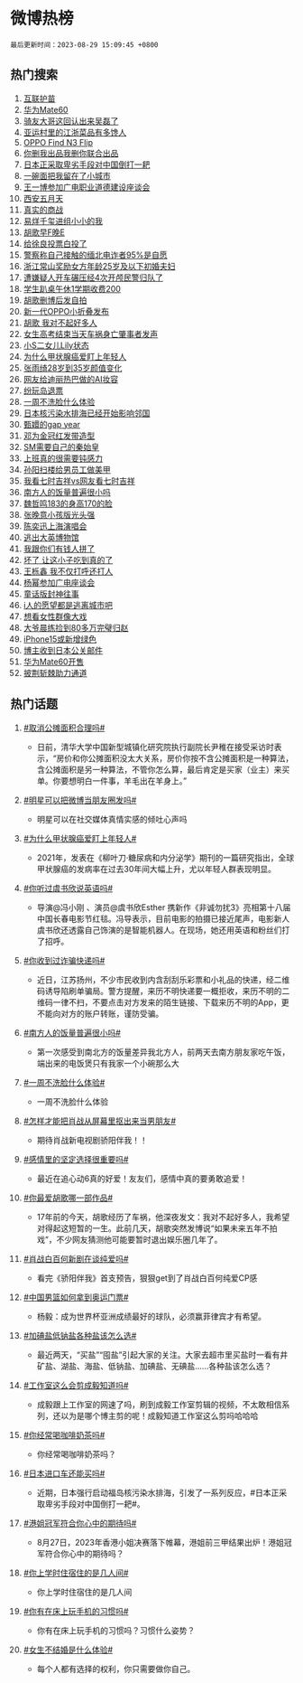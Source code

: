 # 微博热榜

`最后更新时间：2023-08-29 15:09:45 +0800`

## 热门搜索

1. [互联护苗](https://m.weibo.cn/search?containerid=100103type%3D1%26t%3D10%26q%3D%23%E4%BA%92%E8%81%94%E6%8A%A4%E8%8B%97%23&stream_entry_id=51&isnewpage=1&extparam=seat%3D1%26pos%3D0%26stream_entry_id%3D51%26filter_type%3Drealtimehot%26cate%3D10103%26dgr%3D0%26c_type%3D51%26display_time%3D1693292983%26pre_seqid%3D16932929838290640493&luicode=10000011&lfid=106003type%253D25%2526t%253D3%2526disable_hot%253D1%2526filter_type%253Drealtimehot)
1. [华为Mate60](https://m.weibo.cn/search?containerid=100103type%3D1%26t%3D10%26q%3D%E5%8D%8E%E4%B8%BAMate60&stream_entry_id=31&isnewpage=1&extparam=seat%3D1%26realpos%3D1%26cate%3D5001%26dgr%3D0%26filter_type%3Drealtimehot%26stream_entry_id%3D31%26pos%3D0%26lcate%3D5001%26band_rank%3D1%26flag%3D16%26q%3D%25E5%258D%258E%25E4%25B8%25BAMate60%26c_type%3D31%26display_time%3D1693292983%26pre_seqid%3D16932929838290640493&luicode=10000011&lfid=106003type%253D25%2526t%253D3%2526disable_hot%253D1%2526filter_type%253Drealtimehot)
1. [骑友大哥这回认出来吴磊了](https://m.weibo.cn/search?containerid=100103type%3D1%26t%3D10%26q%3D%23%E9%AA%91%E5%8F%8B%E5%A4%A7%E5%93%A5%E8%BF%99%E5%9B%9E%E8%AE%A4%E5%87%BA%E6%9D%A5%E5%90%B4%E7%A3%8A%E4%BA%86%23&stream_entry_id=31&isnewpage=1&extparam=seat%3D1%26realpos%3D2%26cate%3D5001%26dgr%3D0%26filter_type%3Drealtimehot%26stream_entry_id%3D31%26pos%3D1%26lcate%3D5001%26band_rank%3D2%26flag%3D1%26q%3D%2523%25E9%25AA%2591%25E5%258F%258B%25E5%25A4%25A7%25E5%2593%25A5%25E8%25BF%2599%25E5%259B%259E%25E8%25AE%25A4%25E5%2587%25BA%25E6%259D%25A5%25E5%2590%25B4%25E7%25A3%258A%25E4%25BA%2586%2523%26c_type%3D31%26display_time%3D1693292983%26pre_seqid%3D16932929838290640493&luicode=10000011&lfid=106003type%253D25%2526t%253D3%2526disable_hot%253D1%2526filter_type%253Drealtimehot)
1. [亚运村里的江浙菜品有多馋人](https://m.weibo.cn/search?containerid=100103type%3D1%26t%3D10%26q%3D%23%E4%BA%9A%E8%BF%90%E6%9D%91%E9%87%8C%E7%9A%84%E6%B1%9F%E6%B5%99%E8%8F%9C%E5%93%81%E6%9C%89%E5%A4%9A%E9%A6%8B%E4%BA%BA%23&stream_entry_id=31&isnewpage=1&extparam=seat%3D1%26realpos%3D3%26cate%3D5001%26dgr%3D0%26filter_type%3Drealtimehot%26stream_entry_id%3D31%26pos%3D2%26lcate%3D5001%26band_rank%3D3%26flag%3D0%26q%3D%2523%25E4%25BA%259A%25E8%25BF%2590%25E6%259D%2591%25E9%2587%258C%25E7%259A%2584%25E6%25B1%259F%25E6%25B5%2599%25E8%258F%259C%25E5%2593%2581%25E6%259C%2589%25E5%25A4%259A%25E9%25A6%258B%25E4%25BA%25BA%2523%26c_type%3D31%26display_time%3D1693292983%26pre_seqid%3D16932929838290640493&luicode=10000011&lfid=106003type%253D25%2526t%253D3%2526disable_hot%253D1%2526filter_type%253Drealtimehot)
1. [OPPO Find N3 Flip](https://m.weibo.cn/search?containerid=100103type%3D1%26t%3D10%26q%3D%23OPPO+Find+N3+Flip%23&stream_entry_id=31&isnewpage=1&extparam=seat%3D1%26filter_type%3Drealtimehot%26adid%3D200608%26cate%3D5001%26dgr%3D0%26is_ad_pos%3D1%26stream_entry_id%3D31%26pos%3D3%26topic_ad%3D1%26lcate%3D5001%26band_rank%3D4%26q%3D%2523OPPO%2520Find%2520N3%2520Flip%2523%26c_type%3D31%26display_time%3D1693292983%26pre_seqid%3D16932929838290640493&luicode=10000011&lfid=106003type%253D25%2526t%253D3%2526disable_hot%253D1%2526filter_type%253Drealtimehot)
1. [你删我出品我删你联合出品](https://m.weibo.cn/search?containerid=100103type%3D1%26t%3D10%26q%3D%23%E4%BD%A0%E5%88%A0%E6%88%91%E5%87%BA%E5%93%81%E6%88%91%E5%88%A0%E4%BD%A0%E8%81%94%E5%90%88%E5%87%BA%E5%93%81%23&stream_entry_id=31&isnewpage=1&extparam=seat%3D1%26realpos%3D4%26cate%3D5001%26dgr%3D0%26filter_type%3Drealtimehot%26stream_entry_id%3D31%26pos%3D4%26lcate%3D5001%26band_rank%3D4%26flag%3D1%26q%3D%2523%25E4%25BD%25A0%25E5%2588%25A0%25E6%2588%2591%25E5%2587%25BA%25E5%2593%2581%25E6%2588%2591%25E5%2588%25A0%25E4%25BD%25A0%25E8%2581%2594%25E5%2590%2588%25E5%2587%25BA%25E5%2593%2581%2523%26c_type%3D31%26display_time%3D1693292983%26pre_seqid%3D16932929838290640493&luicode=10000011&lfid=106003type%253D25%2526t%253D3%2526disable_hot%253D1%2526filter_type%253Drealtimehot)
1. [日本正采取卑劣手段对中国倒打一耙](https://m.weibo.cn/search?containerid=100103type%3D1%26t%3D10%26q%3D%23%E6%97%A5%E6%9C%AC%E6%AD%A3%E9%87%87%E5%8F%96%E5%8D%91%E5%8A%A3%E6%89%8B%E6%AE%B5%E5%AF%B9%E4%B8%AD%E5%9B%BD%E5%80%92%E6%89%93%E4%B8%80%E8%80%99%23&stream_entry_id=31&isnewpage=1&extparam=seat%3D1%26realpos%3D5%26cate%3D5001%26dgr%3D0%26filter_type%3Drealtimehot%26stream_entry_id%3D31%26pos%3D5%26lcate%3D5001%26band_rank%3D5%26flag%3D16%26q%3D%2523%25E6%2597%25A5%25E6%259C%25AC%25E6%25AD%25A3%25E9%2587%2587%25E5%258F%2596%25E5%258D%2591%25E5%258A%25A3%25E6%2589%258B%25E6%25AE%25B5%25E5%25AF%25B9%25E4%25B8%25AD%25E5%259B%25BD%25E5%2580%2592%25E6%2589%2593%25E4%25B8%2580%25E8%2580%2599%2523%26c_type%3D31%26display_time%3D1693292983%26pre_seqid%3D16932929838290640493&luicode=10000011&lfid=106003type%253D25%2526t%253D3%2526disable_hot%253D1%2526filter_type%253Drealtimehot)
1. [一碗面把我留在了小城市](https://m.weibo.cn/search?containerid=100103type%3D1%26t%3D10%26q%3D%E4%B8%80%E7%A2%97%E9%9D%A2%E6%8A%8A%E6%88%91%E7%95%99%E5%9C%A8%E4%BA%86%E5%B0%8F%E5%9F%8E%E5%B8%82&stream_entry_id=31&isnewpage=1&extparam=seat%3D1%26realpos%3D6%26cate%3D5001%26dgr%3D0%26filter_type%3Drealtimehot%26stream_entry_id%3D31%26pos%3D6%26lcate%3D5001%26band_rank%3D6%26flag%3D0%26q%3D%25E4%25B8%2580%25E7%25A2%2597%25E9%259D%25A2%25E6%258A%258A%25E6%2588%2591%25E7%2595%2599%25E5%259C%25A8%25E4%25BA%2586%25E5%25B0%258F%25E5%259F%258E%25E5%25B8%2582%26c_type%3D31%26display_time%3D1693292983%26pre_seqid%3D16932929838290640493&luicode=10000011&lfid=106003type%253D25%2526t%253D3%2526disable_hot%253D1%2526filter_type%253Drealtimehot)
1. [王一博参加广电职业道德建设座谈会](https://m.weibo.cn/search?containerid=100103type%3D1%26t%3D10%26q%3D%23%E7%8E%8B%E4%B8%80%E5%8D%9A%E5%8F%82%E5%8A%A0%E5%B9%BF%E7%94%B5%E8%81%8C%E4%B8%9A%E9%81%93%E5%BE%B7%E5%BB%BA%E8%AE%BE%E5%BA%A7%E8%B0%88%E4%BC%9A%23&stream_entry_id=31&isnewpage=1&extparam=seat%3D1%26realpos%3D7%26cate%3D5001%26dgr%3D0%26filter_type%3Drealtimehot%26stream_entry_id%3D31%26pos%3D7%26lcate%3D5001%26band_rank%3D7%26flag%3D1%26q%3D%2523%25E7%258E%258B%25E4%25B8%2580%25E5%258D%259A%25E5%258F%2582%25E5%258A%25A0%25E5%25B9%25BF%25E7%2594%25B5%25E8%2581%258C%25E4%25B8%259A%25E9%2581%2593%25E5%25BE%25B7%25E5%25BB%25BA%25E8%25AE%25BE%25E5%25BA%25A7%25E8%25B0%2588%25E4%25BC%259A%2523%26c_type%3D31%26display_time%3D1693292983%26pre_seqid%3D16932929838290640493&luicode=10000011&lfid=106003type%253D25%2526t%253D3%2526disable_hot%253D1%2526filter_type%253Drealtimehot)
1. [西安五月天](https://m.weibo.cn/search?containerid=100103type%3D1%26t%3D10%26q%3D%E8%A5%BF%E5%AE%89%E4%BA%94%E6%9C%88%E5%A4%A9&stream_entry_id=31&isnewpage=1&extparam=seat%3D1%26realpos%3D8%26cate%3D5001%26dgr%3D0%26filter_type%3Drealtimehot%26stream_entry_id%3D31%26pos%3D8%26lcate%3D5001%26band_rank%3D8%26flag%3D1%26q%3D%25E8%25A5%25BF%25E5%25AE%2589%25E4%25BA%2594%25E6%259C%2588%25E5%25A4%25A9%26c_type%3D31%26display_time%3D1693292983%26pre_seqid%3D16932929838290640493&luicode=10000011&lfid=106003type%253D25%2526t%253D3%2526disable_hot%253D1%2526filter_type%253Drealtimehot)
1. [真实的商战](https://m.weibo.cn/search?containerid=100103type%3D1%26t%3D10%26q%3D%E7%9C%9F%E5%AE%9E%E7%9A%84%E5%95%86%E6%88%98&stream_entry_id=31&isnewpage=1&extparam=seat%3D1%26realpos%3D9%26cate%3D5001%26dgr%3D0%26filter_type%3Drealtimehot%26stream_entry_id%3D31%26pos%3D9%26lcate%3D5001%26band_rank%3D9%26flag%3D1%26q%3D%25E7%259C%259F%25E5%25AE%259E%25E7%259A%2584%25E5%2595%2586%25E6%2588%2598%26c_type%3D31%26display_time%3D1693292983%26pre_seqid%3D16932929838290640493&luicode=10000011&lfid=106003type%253D25%2526t%253D3%2526disable_hot%253D1%2526filter_type%253Drealtimehot)
1. [易烊千玺进组小小的我](https://m.weibo.cn/search?containerid=100103type%3D1%26t%3D10%26q%3D%E6%98%93%E7%83%8A%E5%8D%83%E7%8E%BA%E8%BF%9B%E7%BB%84%E5%B0%8F%E5%B0%8F%E7%9A%84%E6%88%91&stream_entry_id=31&isnewpage=1&extparam=seat%3D1%26realpos%3D10%26cate%3D5001%26dgr%3D0%26filter_type%3Drealtimehot%26stream_entry_id%3D31%26pos%3D10%26lcate%3D5001%26band_rank%3D10%26flag%3D0%26q%3D%25E6%2598%2593%25E7%2583%258A%25E5%258D%2583%25E7%258E%25BA%25E8%25BF%259B%25E7%25BB%2584%25E5%25B0%258F%25E5%25B0%258F%25E7%259A%2584%25E6%2588%2591%26c_type%3D31%26display_time%3D1693292983%26pre_seqid%3D16932929838290640493&luicode=10000011&lfid=106003type%253D25%2526t%253D3%2526disable_hot%253D1%2526filter_type%253Drealtimehot)
1. [胡歌早F晚E](https://m.weibo.cn/search?containerid=100103type%3D1%26t%3D10%26q%3D%23%E8%83%A1%E6%AD%8C%E6%97%A9F%E6%99%9AE%23&stream_entry_id=31&isnewpage=1&extparam=seat%3D1%26realpos%3D11%26cate%3D5001%26dgr%3D0%26filter_type%3Drealtimehot%26stream_entry_id%3D31%26pos%3D11%26lcate%3D5001%26band_rank%3D11%26flag%3D2%26q%3D%2523%25E8%2583%25A1%25E6%25AD%258C%25E6%2597%25A9F%25E6%2599%259AE%2523%26c_type%3D31%26display_time%3D1693292983%26pre_seqid%3D16932929838290640493&luicode=10000011&lfid=106003type%253D25%2526t%253D3%2526disable_hot%253D1%2526filter_type%253Drealtimehot)
1. [给徐良投票白投了](https://m.weibo.cn/search?containerid=100103type%3D1%26t%3D10%26q%3D%23%E7%BB%99%E5%BE%90%E8%89%AF%E6%8A%95%E7%A5%A8%E7%99%BD%E6%8A%95%E4%BA%86%23&stream_entry_id=31&isnewpage=1&extparam=seat%3D1%26realpos%3D12%26cate%3D5001%26dgr%3D0%26filter_type%3Drealtimehot%26stream_entry_id%3D31%26pos%3D12%26lcate%3D5001%26band_rank%3D12%26flag%3D1%26q%3D%2523%25E7%25BB%2599%25E5%25BE%2590%25E8%2589%25AF%25E6%258A%2595%25E7%25A5%25A8%25E7%2599%25BD%25E6%258A%2595%25E4%25BA%2586%2523%26c_type%3D31%26display_time%3D1693292983%26pre_seqid%3D16932929838290640493&luicode=10000011&lfid=106003type%253D25%2526t%253D3%2526disable_hot%253D1%2526filter_type%253Drealtimehot)
1. [警察称自己接触的缅北电诈者95%是自愿](https://m.weibo.cn/search?containerid=100103type%3D1%26t%3D10%26q%3D%23%E8%AD%A6%E5%AF%9F%E7%A7%B0%E8%87%AA%E5%B7%B1%E6%8E%A5%E8%A7%A6%E7%9A%84%E7%BC%85%E5%8C%97%E7%94%B5%E8%AF%88%E8%80%8595%25%E6%98%AF%E8%87%AA%E6%84%BF%23&stream_entry_id=31&isnewpage=1&extparam=seat%3D1%26realpos%3D13%26cate%3D5001%26dgr%3D0%26filter_type%3Drealtimehot%26stream_entry_id%3D31%26pos%3D13%26lcate%3D5001%26band_rank%3D13%26flag%3D2%26q%3D%2523%25E8%25AD%25A6%25E5%25AF%259F%25E7%25A7%25B0%25E8%2587%25AA%25E5%25B7%25B1%25E6%258E%25A5%25E8%25A7%25A6%25E7%259A%2584%25E7%25BC%2585%25E5%258C%2597%25E7%2594%25B5%25E8%25AF%2588%25E8%2580%258595%2525%25E6%2598%25AF%25E8%2587%25AA%25E6%2584%25BF%2523%26c_type%3D31%26display_time%3D1693292983%26pre_seqid%3D16932929838290640493&luicode=10000011&lfid=106003type%253D25%2526t%253D3%2526disable_hot%253D1%2526filter_type%253Drealtimehot)
1. [浙江常山奖励女方年龄25岁及以下初婚夫妇](https://m.weibo.cn/search?containerid=100103type%3D1%26t%3D10%26q%3D%23%E6%B5%99%E6%B1%9F%E5%B8%B8%E5%B1%B1%E5%A5%96%E5%8A%B1%E5%A5%B3%E6%96%B9%E5%B9%B4%E9%BE%8425%E5%B2%81%E5%8F%8A%E4%BB%A5%E4%B8%8B%E5%88%9D%E5%A9%9A%E5%A4%AB%E5%A6%87%23&stream_entry_id=31&isnewpage=1&extparam=seat%3D1%26realpos%3D14%26cate%3D5001%26dgr%3D0%26filter_type%3Drealtimehot%26stream_entry_id%3D31%26pos%3D14%26lcate%3D5001%26band_rank%3D14%26flag%3D1%26q%3D%2523%25E6%25B5%2599%25E6%25B1%259F%25E5%25B8%25B8%25E5%25B1%25B1%25E5%25A5%2596%25E5%258A%25B1%25E5%25A5%25B3%25E6%2596%25B9%25E5%25B9%25B4%25E9%25BE%258425%25E5%25B2%2581%25E5%258F%258A%25E4%25BB%25A5%25E4%25B8%258B%25E5%2588%259D%25E5%25A9%259A%25E5%25A4%25AB%25E5%25A6%2587%2523%26c_type%3D31%26display_time%3D1693292983%26pre_seqid%3D16932929838290640493&luicode=10000011&lfid=106003type%253D25%2526t%253D3%2526disable_hot%253D1%2526filter_type%253Drealtimehot)
1. [遭嫌疑人开车碾压经4次开颅民警归队了](https://m.weibo.cn/search?containerid=100103type%3D1%26t%3D10%26q%3D%23%E9%81%AD%E5%AB%8C%E7%96%91%E4%BA%BA%E5%BC%80%E8%BD%A6%E7%A2%BE%E5%8E%8B%E7%BB%8F4%E6%AC%A1%E5%BC%80%E9%A2%85%E6%B0%91%E8%AD%A6%E5%BD%92%E9%98%9F%E4%BA%86%23&stream_entry_id=31&isnewpage=1&extparam=seat%3D1%26realpos%3D15%26cate%3D5001%26dgr%3D0%26filter_type%3Drealtimehot%26stream_entry_id%3D31%26pos%3D15%26lcate%3D5001%26band_rank%3D15%26flag%3D32768%26q%3D%2523%25E9%2581%25AD%25E5%25AB%258C%25E7%2596%2591%25E4%25BA%25BA%25E5%25BC%2580%25E8%25BD%25A6%25E7%25A2%25BE%25E5%258E%258B%25E7%25BB%258F4%25E6%25AC%25A1%25E5%25BC%2580%25E9%25A2%2585%25E6%25B0%2591%25E8%25AD%25A6%25E5%25BD%2592%25E9%2598%259F%25E4%25BA%2586%2523%26c_type%3D31%26display_time%3D1693292983%26pre_seqid%3D16932929838290640493&luicode=10000011&lfid=106003type%253D25%2526t%253D3%2526disable_hot%253D1%2526filter_type%253Drealtimehot)
1. [学生趴桌午休1学期收费200](https://m.weibo.cn/search?containerid=100103type%3D1%26t%3D10%26q%3D%23%E5%AD%A6%E7%94%9F%E8%B6%B4%E6%A1%8C%E5%8D%88%E4%BC%911%E5%AD%A6%E6%9C%9F%E6%94%B6%E8%B4%B9200%23&stream_entry_id=31&isnewpage=1&extparam=seat%3D1%26realpos%3D16%26cate%3D5001%26dgr%3D0%26filter_type%3Drealtimehot%26stream_entry_id%3D31%26pos%3D16%26lcate%3D5001%26band_rank%3D16%26flag%3D0%26q%3D%2523%25E5%25AD%25A6%25E7%2594%259F%25E8%25B6%25B4%25E6%25A1%258C%25E5%258D%2588%25E4%25BC%25911%25E5%25AD%25A6%25E6%259C%259F%25E6%2594%25B6%25E8%25B4%25B9200%2523%26c_type%3D31%26display_time%3D1693292983%26pre_seqid%3D16932929838290640493&luicode=10000011&lfid=106003type%253D25%2526t%253D3%2526disable_hot%253D1%2526filter_type%253Drealtimehot)
1. [胡歌删博后发自拍](https://m.weibo.cn/search?containerid=100103type%3D1%26t%3D10%26q%3D%E8%83%A1%E6%AD%8C%E5%88%A0%E5%8D%9A%E5%90%8E%E5%8F%91%E8%87%AA%E6%8B%8D&stream_entry_id=31&isnewpage=1&extparam=seat%3D1%26realpos%3D17%26cate%3D5001%26dgr%3D0%26filter_type%3Drealtimehot%26stream_entry_id%3D31%26pos%3D17%26lcate%3D5001%26band_rank%3D17%26flag%3D0%26q%3D%25E8%2583%25A1%25E6%25AD%258C%25E5%2588%25A0%25E5%258D%259A%25E5%2590%258E%25E5%258F%2591%25E8%2587%25AA%25E6%258B%258D%26c_type%3D31%26display_time%3D1693292983%26pre_seqid%3D16932929838290640493&luicode=10000011&lfid=106003type%253D25%2526t%253D3%2526disable_hot%253D1%2526filter_type%253Drealtimehot)
1. [新一代OPPO小折叠发布](https://m.weibo.cn/search?containerid=100103type%3D1%26t%3D10%26q%3D%23%E6%96%B0%E4%B8%80%E4%BB%A3OPPO%E5%B0%8F%E6%8A%98%E5%8F%A0%E5%8F%91%E5%B8%83%23&stream_entry_id=31&isnewpage=1&extparam=seat%3D1%26realpos%3D18%26adid%3D200847%26cate%3D5001%26band_rank%3D18%26pos%3D18%26dgr%3D0%26filter_type%3Drealtimehot%26stream_entry_id%3D31%26lcate%3D5001%26flag%3D0%26q%3D%2523%25E6%2596%25B0%25E4%25B8%2580%25E4%25BB%25A3OPPO%25E5%25B0%258F%25E6%258A%2598%25E5%258F%25A0%25E5%258F%2591%25E5%25B8%2583%2523%26c_type%3D31%26display_time%3D1693292983%26pre_seqid%3D16932929838290640493&luicode=10000011&lfid=106003type%253D25%2526t%253D3%2526disable_hot%253D1%2526filter_type%253Drealtimehot)
1. [胡歌 我对不起好多人](https://m.weibo.cn/search?containerid=100103type%3D1%26t%3D10%26q%3D%E8%83%A1%E6%AD%8C+%E6%88%91%E5%AF%B9%E4%B8%8D%E8%B5%B7%E5%A5%BD%E5%A4%9A%E4%BA%BA&stream_entry_id=31&isnewpage=1&extparam=seat%3D1%26realpos%3D19%26cate%3D5001%26dgr%3D0%26filter_type%3Drealtimehot%26stream_entry_id%3D31%26pos%3D19%26lcate%3D5001%26band_rank%3D19%26flag%3D0%26q%3D%25E8%2583%25A1%25E6%25AD%258C%2520%25E6%2588%2591%25E5%25AF%25B9%25E4%25B8%258D%25E8%25B5%25B7%25E5%25A5%25BD%25E5%25A4%259A%25E4%25BA%25BA%26c_type%3D31%26display_time%3D1693292983%26pre_seqid%3D16932929838290640493&luicode=10000011&lfid=106003type%253D25%2526t%253D3%2526disable_hot%253D1%2526filter_type%253Drealtimehot)
1. [女生高考结束当天车祸身亡肇事者发声](https://m.weibo.cn/search?containerid=100103type%3D1%26t%3D10%26q%3D%23%E5%A5%B3%E7%94%9F%E9%AB%98%E8%80%83%E7%BB%93%E6%9D%9F%E5%BD%93%E5%A4%A9%E8%BD%A6%E7%A5%B8%E8%BA%AB%E4%BA%A1%E8%82%87%E4%BA%8B%E8%80%85%E5%8F%91%E5%A3%B0%23&stream_entry_id=31&isnewpage=1&extparam=seat%3D1%26realpos%3D20%26cate%3D5001%26dgr%3D0%26filter_type%3Drealtimehot%26stream_entry_id%3D31%26pos%3D20%26lcate%3D5001%26band_rank%3D20%26flag%3D0%26q%3D%2523%25E5%25A5%25B3%25E7%2594%259F%25E9%25AB%2598%25E8%2580%2583%25E7%25BB%2593%25E6%259D%259F%25E5%25BD%2593%25E5%25A4%25A9%25E8%25BD%25A6%25E7%25A5%25B8%25E8%25BA%25AB%25E4%25BA%25A1%25E8%2582%2587%25E4%25BA%258B%25E8%2580%2585%25E5%258F%2591%25E5%25A3%25B0%2523%26c_type%3D31%26display_time%3D1693292983%26pre_seqid%3D16932929838290640493&luicode=10000011&lfid=106003type%253D25%2526t%253D3%2526disable_hot%253D1%2526filter_type%253Drealtimehot)
1. [小S二女儿Lily状态](https://m.weibo.cn/search?containerid=100103type%3D1%26t%3D10%26q%3D%23%E5%B0%8FS%E4%BA%8C%E5%A5%B3%E5%84%BFLily%E7%8A%B6%E6%80%81%23&stream_entry_id=31&isnewpage=1&extparam=seat%3D1%26realpos%3D21%26cate%3D5001%26dgr%3D0%26filter_type%3Drealtimehot%26stream_entry_id%3D31%26pos%3D21%26lcate%3D5001%26band_rank%3D21%26flag%3D1%26q%3D%2523%25E5%25B0%258FS%25E4%25BA%258C%25E5%25A5%25B3%25E5%2584%25BFLily%25E7%258A%25B6%25E6%2580%2581%2523%26c_type%3D31%26display_time%3D1693292983%26pre_seqid%3D16932929838290640493&luicode=10000011&lfid=106003type%253D25%2526t%253D3%2526disable_hot%253D1%2526filter_type%253Drealtimehot)
1. [为什么甲状腺癌爱盯上年轻人](https://m.weibo.cn/search?containerid=100103type%3D1%26t%3D10%26q%3D%23%E4%B8%BA%E4%BB%80%E4%B9%88%E7%94%B2%E7%8A%B6%E8%85%BA%E7%99%8C%E7%88%B1%E7%9B%AF%E4%B8%8A%E5%B9%B4%E8%BD%BB%E4%BA%BA%23&stream_entry_id=31&isnewpage=1&extparam=seat%3D1%26realpos%3D22%26cate%3D5001%26dgr%3D0%26filter_type%3Drealtimehot%26stream_entry_id%3D31%26pos%3D22%26lcate%3D5001%26band_rank%3D22%26flag%3D0%26q%3D%2523%25E4%25B8%25BA%25E4%25BB%2580%25E4%25B9%2588%25E7%2594%25B2%25E7%258A%25B6%25E8%2585%25BA%25E7%2599%258C%25E7%2588%25B1%25E7%259B%25AF%25E4%25B8%258A%25E5%25B9%25B4%25E8%25BD%25BB%25E4%25BA%25BA%2523%26c_type%3D31%26display_time%3D1693292983%26pre_seqid%3D16932929838290640493&luicode=10000011&lfid=106003type%253D25%2526t%253D3%2526disable_hot%253D1%2526filter_type%253Drealtimehot)
1. [张雨绮28岁到35岁颜值变化](https://m.weibo.cn/search?containerid=100103type%3D1%26t%3D10%26q%3D%23%E5%BC%A0%E9%9B%A8%E7%BB%AE28%E5%B2%81%E5%88%B035%E5%B2%81%E9%A2%9C%E5%80%BC%E5%8F%98%E5%8C%96%23&stream_entry_id=31&isnewpage=1&extparam=seat%3D1%26realpos%3D23%26cate%3D5001%26dgr%3D0%26filter_type%3Drealtimehot%26stream_entry_id%3D31%26pos%3D23%26lcate%3D5001%26band_rank%3D23%26flag%3D1%26q%3D%2523%25E5%25BC%25A0%25E9%259B%25A8%25E7%25BB%25AE28%25E5%25B2%2581%25E5%2588%25B035%25E5%25B2%2581%25E9%25A2%259C%25E5%2580%25BC%25E5%258F%2598%25E5%258C%2596%2523%26c_type%3D31%26display_time%3D1693292983%26pre_seqid%3D16932929838290640493&luicode=10000011&lfid=106003type%253D25%2526t%253D3%2526disable_hot%253D1%2526filter_type%253Drealtimehot)
1. [网友给迪丽热巴做的AI妆容](https://m.weibo.cn/search?containerid=100103type%3D1%26t%3D10%26q%3D%23%E7%BD%91%E5%8F%8B%E7%BB%99%E8%BF%AA%E4%B8%BD%E7%83%AD%E5%B7%B4%E5%81%9A%E7%9A%84AI%E5%A6%86%E5%AE%B9%23&stream_entry_id=31&isnewpage=1&extparam=seat%3D1%26realpos%3D24%26cate%3D5001%26dgr%3D0%26filter_type%3Drealtimehot%26stream_entry_id%3D31%26pos%3D24%26lcate%3D5001%26band_rank%3D24%26flag%3D1%26q%3D%2523%25E7%25BD%2591%25E5%258F%258B%25E7%25BB%2599%25E8%25BF%25AA%25E4%25B8%25BD%25E7%2583%25AD%25E5%25B7%25B4%25E5%2581%259A%25E7%259A%2584AI%25E5%25A6%2586%25E5%25AE%25B9%2523%26c_type%3D31%26display_time%3D1693292983%26pre_seqid%3D16932929838290640493&luicode=10000011&lfid=106003type%253D25%2526t%253D3%2526disable_hot%253D1%2526filter_type%253Drealtimehot)
1. [纷玩岛退票](https://m.weibo.cn/search?containerid=100103type%3D1%26t%3D10%26q%3D%E7%BA%B7%E7%8E%A9%E5%B2%9B%E9%80%80%E7%A5%A8&stream_entry_id=31&isnewpage=1&extparam=seat%3D1%26realpos%3D25%26cate%3D5001%26dgr%3D0%26filter_type%3Drealtimehot%26stream_entry_id%3D31%26pos%3D25%26lcate%3D5001%26band_rank%3D25%26flag%3D1%26q%3D%25E7%25BA%25B7%25E7%258E%25A9%25E5%25B2%259B%25E9%2580%2580%25E7%25A5%25A8%26c_type%3D31%26display_time%3D1693292983%26pre_seqid%3D16932929838290640493&luicode=10000011&lfid=106003type%253D25%2526t%253D3%2526disable_hot%253D1%2526filter_type%253Drealtimehot)
1. [一周不洗脸什么体验](https://m.weibo.cn/search?containerid=100103type%3D1%26t%3D10%26q%3D%23%E4%B8%80%E5%91%A8%E4%B8%8D%E6%B4%97%E8%84%B8%E4%BB%80%E4%B9%88%E4%BD%93%E9%AA%8C%23&stream_entry_id=31&isnewpage=1&extparam=seat%3D1%26realpos%3D26%26cate%3D5001%26dgr%3D0%26filter_type%3Drealtimehot%26stream_entry_id%3D31%26pos%3D26%26lcate%3D5001%26band_rank%3D26%26flag%3D1%26q%3D%2523%25E4%25B8%2580%25E5%2591%25A8%25E4%25B8%258D%25E6%25B4%2597%25E8%2584%25B8%25E4%25BB%2580%25E4%25B9%2588%25E4%25BD%2593%25E9%25AA%258C%2523%26c_type%3D31%26display_time%3D1693292983%26pre_seqid%3D16932929838290640493&luicode=10000011&lfid=106003type%253D25%2526t%253D3%2526disable_hot%253D1%2526filter_type%253Drealtimehot)
1. [日本核污染水排海已经开始影响邻国](https://m.weibo.cn/search?containerid=100103type%3D1%26t%3D10%26q%3D%23%E6%97%A5%E6%9C%AC%E6%A0%B8%E6%B1%A1%E6%9F%93%E6%B0%B4%E6%8E%92%E6%B5%B7%E5%B7%B2%E7%BB%8F%E5%BC%80%E5%A7%8B%E5%BD%B1%E5%93%8D%E9%82%BB%E5%9B%BD%23&stream_entry_id=31&isnewpage=1&extparam=seat%3D1%26realpos%3D27%26cate%3D5001%26dgr%3D0%26filter_type%3Drealtimehot%26stream_entry_id%3D31%26pos%3D27%26lcate%3D5001%26band_rank%3D27%26flag%3D0%26q%3D%2523%25E6%2597%25A5%25E6%259C%25AC%25E6%25A0%25B8%25E6%25B1%25A1%25E6%259F%2593%25E6%25B0%25B4%25E6%258E%2592%25E6%25B5%25B7%25E5%25B7%25B2%25E7%25BB%258F%25E5%25BC%2580%25E5%25A7%258B%25E5%25BD%25B1%25E5%2593%258D%25E9%2582%25BB%25E5%259B%25BD%2523%26c_type%3D31%26display_time%3D1693292983%26pre_seqid%3D16932929838290640493&luicode=10000011&lfid=106003type%253D25%2526t%253D3%2526disable_hot%253D1%2526filter_type%253Drealtimehot)
1. [甄嬛的gap year](https://m.weibo.cn/search?containerid=100103type%3D1%26t%3D10%26q%3D%E7%94%84%E5%AC%9B%E7%9A%84gap+year&stream_entry_id=31&isnewpage=1&extparam=seat%3D1%26realpos%3D28%26cate%3D5001%26dgr%3D0%26filter_type%3Drealtimehot%26stream_entry_id%3D31%26pos%3D28%26lcate%3D5001%26band_rank%3D28%26flag%3D1%26q%3D%25E7%2594%2584%25E5%25AC%259B%25E7%259A%2584gap%2520year%26c_type%3D31%26display_time%3D1693292983%26pre_seqid%3D16932929838290640493&luicode=10000011&lfid=106003type%253D25%2526t%253D3%2526disable_hot%253D1%2526filter_type%253Drealtimehot)
1. [邓为金冠红发带造型](https://m.weibo.cn/search?containerid=100103type%3D1%26t%3D10%26q%3D%23%E9%82%93%E4%B8%BA%E9%87%91%E5%86%A0%E7%BA%A2%E5%8F%91%E5%B8%A6%E9%80%A0%E5%9E%8B%23&stream_entry_id=31&isnewpage=1&extparam=seat%3D1%26realpos%3D29%26cate%3D5001%26dgr%3D0%26filter_type%3Drealtimehot%26stream_entry_id%3D31%26pos%3D29%26lcate%3D5001%26band_rank%3D29%26flag%3D0%26q%3D%2523%25E9%2582%2593%25E4%25B8%25BA%25E9%2587%2591%25E5%2586%25A0%25E7%25BA%25A2%25E5%258F%2591%25E5%25B8%25A6%25E9%2580%25A0%25E5%259E%258B%2523%26c_type%3D31%26display_time%3D1693292983%26pre_seqid%3D16932929838290640493&luicode=10000011&lfid=106003type%253D25%2526t%253D3%2526disable_hot%253D1%2526filter_type%253Drealtimehot)
1. [SM需要自己的秦始皇](https://m.weibo.cn/search?containerid=100103type%3D1%26t%3D10%26q%3D%23SM%E9%9C%80%E8%A6%81%E8%87%AA%E5%B7%B1%E7%9A%84%E7%A7%A6%E5%A7%8B%E7%9A%87%23&stream_entry_id=31&isnewpage=1&extparam=seat%3D1%26realpos%3D30%26cate%3D5001%26dgr%3D0%26filter_type%3Drealtimehot%26stream_entry_id%3D31%26pos%3D30%26lcate%3D5001%26band_rank%3D30%26flag%3D1%26q%3D%2523SM%25E9%259C%2580%25E8%25A6%2581%25E8%2587%25AA%25E5%25B7%25B1%25E7%259A%2584%25E7%25A7%25A6%25E5%25A7%258B%25E7%259A%2587%2523%26c_type%3D31%26display_time%3D1693292983%26pre_seqid%3D16932929838290640493&luicode=10000011&lfid=106003type%253D25%2526t%253D3%2526disable_hot%253D1%2526filter_type%253Drealtimehot)
1. [上班真的很需要钝感力](https://m.weibo.cn/search?containerid=100103type%3D1%26t%3D10%26q%3D%23%E4%B8%8A%E7%8F%AD%E7%9C%9F%E7%9A%84%E5%BE%88%E9%9C%80%E8%A6%81%E9%92%9D%E6%84%9F%E5%8A%9B%23&stream_entry_id=31&isnewpage=1&extparam=seat%3D1%26realpos%3D31%26cate%3D5001%26dgr%3D0%26filter_type%3Drealtimehot%26stream_entry_id%3D31%26pos%3D31%26lcate%3D5001%26band_rank%3D31%26flag%3D1%26q%3D%2523%25E4%25B8%258A%25E7%258F%25AD%25E7%259C%259F%25E7%259A%2584%25E5%25BE%2588%25E9%259C%2580%25E8%25A6%2581%25E9%2592%259D%25E6%2584%259F%25E5%258A%259B%2523%26c_type%3D31%26display_time%3D1693292983%26pre_seqid%3D16932929838290640493&luicode=10000011&lfid=106003type%253D25%2526t%253D3%2526disable_hot%253D1%2526filter_type%253Drealtimehot)
1. [孙阳扫楼给男员工做美甲](https://m.weibo.cn/search?containerid=100103type%3D1%26t%3D10%26q%3D%23%E5%AD%99%E9%98%B3%E6%89%AB%E6%A5%BC%E7%BB%99%E7%94%B7%E5%91%98%E5%B7%A5%E5%81%9A%E7%BE%8E%E7%94%B2%23&stream_entry_id=31&isnewpage=1&extparam=seat%3D1%26realpos%3D32%26cate%3D5001%26dgr%3D0%26filter_type%3Drealtimehot%26stream_entry_id%3D31%26pos%3D32%26lcate%3D5001%26band_rank%3D32%26flag%3D1%26q%3D%2523%25E5%25AD%2599%25E9%2598%25B3%25E6%2589%25AB%25E6%25A5%25BC%25E7%25BB%2599%25E7%2594%25B7%25E5%2591%2598%25E5%25B7%25A5%25E5%2581%259A%25E7%25BE%258E%25E7%2594%25B2%2523%26c_type%3D31%26display_time%3D1693292983%26pre_seqid%3D16932929838290640493&luicode=10000011&lfid=106003type%253D25%2526t%253D3%2526disable_hot%253D1%2526filter_type%253Drealtimehot)
1. [我看七时吉祥vs网友看七时吉祥](https://m.weibo.cn/search?containerid=100103type%3D1%26t%3D10%26q%3D%23%E6%88%91%E7%9C%8B%E4%B8%83%E6%97%B6%E5%90%89%E7%A5%A5vs%E7%BD%91%E5%8F%8B%E7%9C%8B%E4%B8%83%E6%97%B6%E5%90%89%E7%A5%A5%23&stream_entry_id=31&isnewpage=1&extparam=seat%3D1%26realpos%3D33%26cate%3D5001%26dgr%3D0%26filter_type%3Drealtimehot%26stream_entry_id%3D31%26pos%3D33%26lcate%3D5001%26band_rank%3D33%26flag%3D1%26q%3D%2523%25E6%2588%2591%25E7%259C%258B%25E4%25B8%2583%25E6%2597%25B6%25E5%2590%2589%25E7%25A5%25A5vs%25E7%25BD%2591%25E5%258F%258B%25E7%259C%258B%25E4%25B8%2583%25E6%2597%25B6%25E5%2590%2589%25E7%25A5%25A5%2523%26c_type%3D31%26display_time%3D1693292983%26pre_seqid%3D16932929838290640493&luicode=10000011&lfid=106003type%253D25%2526t%253D3%2526disable_hot%253D1%2526filter_type%253Drealtimehot)
1. [南方人的饭量普遍很小吗](https://m.weibo.cn/search?containerid=100103type%3D1%26t%3D10%26q%3D%23%E5%8D%97%E6%96%B9%E4%BA%BA%E7%9A%84%E9%A5%AD%E9%87%8F%E6%99%AE%E9%81%8D%E5%BE%88%E5%B0%8F%E5%90%97%23&stream_entry_id=31&isnewpage=1&extparam=seat%3D1%26realpos%3D34%26cate%3D5001%26dgr%3D0%26filter_type%3Drealtimehot%26stream_entry_id%3D31%26pos%3D34%26lcate%3D5001%26band_rank%3D34%26flag%3D1%26q%3D%2523%25E5%258D%2597%25E6%2596%25B9%25E4%25BA%25BA%25E7%259A%2584%25E9%25A5%25AD%25E9%2587%258F%25E6%2599%25AE%25E9%2581%258D%25E5%25BE%2588%25E5%25B0%258F%25E5%2590%2597%2523%26c_type%3D31%26display_time%3D1693292983%26pre_seqid%3D16932929838290640493&luicode=10000011&lfid=106003type%253D25%2526t%253D3%2526disable_hot%253D1%2526filter_type%253Drealtimehot)
1. [魏哲鸣183的身高170的脸](https://m.weibo.cn/search?containerid=100103type%3D1%26t%3D10%26q%3D%23%E9%AD%8F%E5%93%B2%E9%B8%A3183%E7%9A%84%E8%BA%AB%E9%AB%98170%E7%9A%84%E8%84%B8%23&stream_entry_id=31&isnewpage=1&extparam=seat%3D1%26realpos%3D35%26cate%3D5001%26dgr%3D0%26filter_type%3Drealtimehot%26stream_entry_id%3D31%26pos%3D35%26lcate%3D5001%26band_rank%3D35%26flag%3D0%26q%3D%2523%25E9%25AD%258F%25E5%2593%25B2%25E9%25B8%25A3183%25E7%259A%2584%25E8%25BA%25AB%25E9%25AB%2598170%25E7%259A%2584%25E8%2584%25B8%2523%26c_type%3D31%26display_time%3D1693292983%26pre_seqid%3D16932929838290640493&luicode=10000011&lfid=106003type%253D25%2526t%253D3%2526disable_hot%253D1%2526filter_type%253Drealtimehot)
1. [张晚意小孩版光头强](https://m.weibo.cn/search?containerid=100103type%3D1%26t%3D10%26q%3D%23%E5%BC%A0%E6%99%9A%E6%84%8F%E5%B0%8F%E5%AD%A9%E7%89%88%E5%85%89%E5%A4%B4%E5%BC%BA%23&stream_entry_id=31&isnewpage=1&extparam=seat%3D1%26realpos%3D36%26cate%3D5001%26dgr%3D0%26filter_type%3Drealtimehot%26stream_entry_id%3D31%26pos%3D36%26lcate%3D5001%26band_rank%3D36%26flag%3D1%26q%3D%2523%25E5%25BC%25A0%25E6%2599%259A%25E6%2584%258F%25E5%25B0%258F%25E5%25AD%25A9%25E7%2589%2588%25E5%2585%2589%25E5%25A4%25B4%25E5%25BC%25BA%2523%26c_type%3D31%26display_time%3D1693292983%26pre_seqid%3D16932929838290640493&luicode=10000011&lfid=106003type%253D25%2526t%253D3%2526disable_hot%253D1%2526filter_type%253Drealtimehot)
1. [陈奕迅上海演唱会](https://m.weibo.cn/search?containerid=100103type%3D1%26t%3D10%26q%3D%E9%99%88%E5%A5%95%E8%BF%85%E4%B8%8A%E6%B5%B7%E6%BC%94%E5%94%B1%E4%BC%9A&stream_entry_id=31&isnewpage=1&extparam=seat%3D1%26realpos%3D37%26cate%3D5001%26dgr%3D0%26filter_type%3Drealtimehot%26stream_entry_id%3D31%26pos%3D37%26lcate%3D5001%26band_rank%3D37%26flag%3D1%26q%3D%25E9%2599%2588%25E5%25A5%2595%25E8%25BF%2585%25E4%25B8%258A%25E6%25B5%25B7%25E6%25BC%2594%25E5%2594%25B1%25E4%25BC%259A%26c_type%3D31%26display_time%3D1693292983%26pre_seqid%3D16932929838290640493&luicode=10000011&lfid=106003type%253D25%2526t%253D3%2526disable_hot%253D1%2526filter_type%253Drealtimehot)
1. [逃出大英博物馆](https://m.weibo.cn/search?containerid=100103type%3D1%26t%3D10%26q%3D%E9%80%83%E5%87%BA%E5%A4%A7%E8%8B%B1%E5%8D%9A%E7%89%A9%E9%A6%86&stream_entry_id=31&isnewpage=1&extparam=seat%3D1%26realpos%3D38%26cate%3D5001%26dgr%3D0%26filter_type%3Drealtimehot%26stream_entry_id%3D31%26pos%3D38%26lcate%3D5001%26band_rank%3D38%26flag%3D1%26q%3D%25E9%2580%2583%25E5%2587%25BA%25E5%25A4%25A7%25E8%258B%25B1%25E5%258D%259A%25E7%2589%25A9%25E9%25A6%2586%26c_type%3D31%26display_time%3D1693292983%26pre_seqid%3D16932929838290640493&luicode=10000011&lfid=106003type%253D25%2526t%253D3%2526disable_hot%253D1%2526filter_type%253Drealtimehot)
1. [我跟你们有钱人拼了](https://m.weibo.cn/search?containerid=100103type%3D1%26t%3D10%26q%3D%E6%88%91%E8%B7%9F%E4%BD%A0%E4%BB%AC%E6%9C%89%E9%92%B1%E4%BA%BA%E6%8B%BC%E4%BA%86&stream_entry_id=31&isnewpage=1&extparam=seat%3D1%26realpos%3D39%26cate%3D5001%26dgr%3D0%26filter_type%3Drealtimehot%26stream_entry_id%3D31%26pos%3D39%26lcate%3D5001%26band_rank%3D39%26flag%3D1%26q%3D%25E6%2588%2591%25E8%25B7%259F%25E4%25BD%25A0%25E4%25BB%25AC%25E6%259C%2589%25E9%2592%25B1%25E4%25BA%25BA%25E6%258B%25BC%25E4%25BA%2586%26c_type%3D31%26display_time%3D1693292983%26pre_seqid%3D16932929838290640493&luicode=10000011&lfid=106003type%253D25%2526t%253D3%2526disable_hot%253D1%2526filter_type%253Drealtimehot)
1. [坏了 让这小子吃到真的了](https://m.weibo.cn/search?containerid=100103type%3D1%26t%3D10%26q%3D%E5%9D%8F%E4%BA%86+%E8%AE%A9%E8%BF%99%E5%B0%8F%E5%AD%90%E5%90%83%E5%88%B0%E7%9C%9F%E7%9A%84%E4%BA%86&stream_entry_id=31&isnewpage=1&extparam=seat%3D1%26realpos%3D40%26cate%3D5001%26dgr%3D0%26filter_type%3Drealtimehot%26stream_entry_id%3D31%26pos%3D40%26lcate%3D5001%26band_rank%3D40%26flag%3D1%26q%3D%25E5%259D%258F%25E4%25BA%2586%2520%25E8%25AE%25A9%25E8%25BF%2599%25E5%25B0%258F%25E5%25AD%2590%25E5%2590%2583%25E5%2588%25B0%25E7%259C%259F%25E7%259A%2584%25E4%25BA%2586%26c_type%3D31%26display_time%3D1693292983%26pre_seqid%3D16932929838290640493&luicode=10000011&lfid=106003type%253D25%2526t%253D3%2526disable_hot%253D1%2526filter_type%253Drealtimehot)
1. [王栎鑫 我不仅打呼还打人](https://m.weibo.cn/search?containerid=100103type%3D1%26t%3D10%26q%3D%E7%8E%8B%E6%A0%8E%E9%91%AB+%E6%88%91%E4%B8%8D%E4%BB%85%E6%89%93%E5%91%BC%E8%BF%98%E6%89%93%E4%BA%BA&stream_entry_id=31&isnewpage=1&extparam=seat%3D1%26realpos%3D41%26cate%3D5001%26dgr%3D0%26filter_type%3Drealtimehot%26stream_entry_id%3D31%26pos%3D41%26lcate%3D5001%26band_rank%3D41%26flag%3D0%26q%3D%25E7%258E%258B%25E6%25A0%258E%25E9%2591%25AB%2520%25E6%2588%2591%25E4%25B8%258D%25E4%25BB%2585%25E6%2589%2593%25E5%2591%25BC%25E8%25BF%2598%25E6%2589%2593%25E4%25BA%25BA%26c_type%3D31%26display_time%3D1693292983%26pre_seqid%3D16932929838290640493&luicode=10000011&lfid=106003type%253D25%2526t%253D3%2526disable_hot%253D1%2526filter_type%253Drealtimehot)
1. [杨幂参加广电座谈会](https://m.weibo.cn/search?containerid=100103type%3D1%26t%3D10%26q%3D%23%E6%9D%A8%E5%B9%82%E5%8F%82%E5%8A%A0%E5%B9%BF%E7%94%B5%E5%BA%A7%E8%B0%88%E4%BC%9A%23&stream_entry_id=31&isnewpage=1&extparam=seat%3D1%26realpos%3D42%26cate%3D5001%26dgr%3D0%26filter_type%3Drealtimehot%26stream_entry_id%3D31%26pos%3D42%26lcate%3D5001%26band_rank%3D42%26flag%3D1%26q%3D%2523%25E6%259D%25A8%25E5%25B9%2582%25E5%258F%2582%25E5%258A%25A0%25E5%25B9%25BF%25E7%2594%25B5%25E5%25BA%25A7%25E8%25B0%2588%25E4%25BC%259A%2523%26c_type%3D31%26display_time%3D1693292983%26pre_seqid%3D16932929838290640493&luicode=10000011&lfid=106003type%253D25%2526t%253D3%2526disable_hot%253D1%2526filter_type%253Drealtimehot)
1. [童话版封神往事](https://m.weibo.cn/search?containerid=100103type%3D1%26t%3D10%26q%3D%E7%AB%A5%E8%AF%9D%E7%89%88%E5%B0%81%E7%A5%9E%E5%BE%80%E4%BA%8B&stream_entry_id=31&isnewpage=1&extparam=seat%3D1%26realpos%3D43%26cate%3D5001%26dgr%3D0%26filter_type%3Drealtimehot%26stream_entry_id%3D31%26pos%3D43%26lcate%3D5001%26band_rank%3D43%26flag%3D1%26q%3D%25E7%25AB%25A5%25E8%25AF%259D%25E7%2589%2588%25E5%25B0%2581%25E7%25A5%259E%25E5%25BE%2580%25E4%25BA%258B%26c_type%3D31%26display_time%3D1693292983%26pre_seqid%3D16932929838290640493&luicode=10000011&lfid=106003type%253D25%2526t%253D3%2526disable_hot%253D1%2526filter_type%253Drealtimehot)
1. [i人的愿望都是逃离城市吧](https://m.weibo.cn/search?containerid=100103type%3D1%26t%3D10%26q%3D%23i%E4%BA%BA%E7%9A%84%E6%84%BF%E6%9C%9B%E9%83%BD%E6%98%AF%E9%80%83%E7%A6%BB%E5%9F%8E%E5%B8%82%E5%90%A7%23&stream_entry_id=31&isnewpage=1&extparam=seat%3D1%26realpos%3D44%26cate%3D5001%26dgr%3D0%26filter_type%3Drealtimehot%26stream_entry_id%3D31%26pos%3D44%26lcate%3D5001%26band_rank%3D44%26flag%3D1%26q%3D%2523i%25E4%25BA%25BA%25E7%259A%2584%25E6%2584%25BF%25E6%259C%259B%25E9%2583%25BD%25E6%2598%25AF%25E9%2580%2583%25E7%25A6%25BB%25E5%259F%258E%25E5%25B8%2582%25E5%2590%25A7%2523%26c_type%3D31%26display_time%3D1693292983%26pre_seqid%3D16932929838290640493&luicode=10000011&lfid=106003type%253D25%2526t%253D3%2526disable_hot%253D1%2526filter_type%253Drealtimehot)
1. [想看女性群像大戏](https://m.weibo.cn/search?containerid=100103type%3D1%26t%3D10%26q%3D%E6%83%B3%E7%9C%8B%E5%A5%B3%E6%80%A7%E7%BE%A4%E5%83%8F%E5%A4%A7%E6%88%8F&stream_entry_id=31&isnewpage=1&extparam=seat%3D1%26realpos%3D45%26cate%3D5001%26dgr%3D0%26filter_type%3Drealtimehot%26stream_entry_id%3D31%26pos%3D45%26lcate%3D5001%26band_rank%3D45%26flag%3D1%26q%3D%25E6%2583%25B3%25E7%259C%258B%25E5%25A5%25B3%25E6%2580%25A7%25E7%25BE%25A4%25E5%2583%258F%25E5%25A4%25A7%25E6%2588%258F%26c_type%3D31%26display_time%3D1693292983%26pre_seqid%3D16932929838290640493&luicode=10000011&lfid=106003type%253D25%2526t%253D3%2526disable_hot%253D1%2526filter_type%253Drealtimehot)
1. [大爷晨练捡到80多万完璧归赵](https://m.weibo.cn/search?containerid=100103type%3D1%26t%3D10%26q%3D%23%E5%A4%A7%E7%88%B7%E6%99%A8%E7%BB%83%E6%8D%A1%E5%88%B080%E5%A4%9A%E4%B8%87%E5%AE%8C%E7%92%A7%E5%BD%92%E8%B5%B5%23&stream_entry_id=31&isnewpage=1&extparam=seat%3D1%26realpos%3D46%26cate%3D5001%26dgr%3D0%26filter_type%3Drealtimehot%26stream_entry_id%3D31%26pos%3D46%26lcate%3D5001%26band_rank%3D46%26flag%3D32768%26q%3D%2523%25E5%25A4%25A7%25E7%2588%25B7%25E6%2599%25A8%25E7%25BB%2583%25E6%258D%25A1%25E5%2588%25B080%25E5%25A4%259A%25E4%25B8%2587%25E5%25AE%258C%25E7%2592%25A7%25E5%25BD%2592%25E8%25B5%25B5%2523%26c_type%3D31%26display_time%3D1693292983%26pre_seqid%3D16932929838290640493&luicode=10000011&lfid=106003type%253D25%2526t%253D3%2526disable_hot%253D1%2526filter_type%253Drealtimehot)
1. [iPhone15或新增绿色](https://m.weibo.cn/search?containerid=100103type%3D1%26t%3D10%26q%3D%23iPhone15%E6%88%96%E6%96%B0%E5%A2%9E%E7%BB%BF%E8%89%B2%23&stream_entry_id=31&isnewpage=1&extparam=seat%3D1%26realpos%3D47%26cate%3D5001%26dgr%3D0%26filter_type%3Drealtimehot%26stream_entry_id%3D31%26pos%3D47%26lcate%3D5001%26band_rank%3D47%26flag%3D0%26q%3D%2523iPhone15%25E6%2588%2596%25E6%2596%25B0%25E5%25A2%259E%25E7%25BB%25BF%25E8%2589%25B2%2523%26c_type%3D31%26display_time%3D1693292983%26pre_seqid%3D16932929838290640493&luicode=10000011&lfid=106003type%253D25%2526t%253D3%2526disable_hot%253D1%2526filter_type%253Drealtimehot)
1. [博主收到日本公关邮件](https://m.weibo.cn/search?containerid=100103type%3D1%26t%3D10%26q%3D%23%E5%8D%9A%E4%B8%BB%E6%94%B6%E5%88%B0%E6%97%A5%E6%9C%AC%E5%85%AC%E5%85%B3%E9%82%AE%E4%BB%B6%23&stream_entry_id=31&isnewpage=1&extparam=seat%3D1%26realpos%3D48%26cate%3D5001%26dgr%3D0%26filter_type%3Drealtimehot%26stream_entry_id%3D31%26pos%3D48%26lcate%3D5001%26band_rank%3D48%26flag%3D0%26q%3D%2523%25E5%258D%259A%25E4%25B8%25BB%25E6%2594%25B6%25E5%2588%25B0%25E6%2597%25A5%25E6%259C%25AC%25E5%2585%25AC%25E5%2585%25B3%25E9%2582%25AE%25E4%25BB%25B6%2523%26c_type%3D31%26display_time%3D1693292983%26pre_seqid%3D16932929838290640493&luicode=10000011&lfid=106003type%253D25%2526t%253D3%2526disable_hot%253D1%2526filter_type%253Drealtimehot)
1. [华为Mate60开售](https://m.weibo.cn/search?containerid=100103type%3D1%26t%3D10%26q%3D%23%E5%8D%8E%E4%B8%BAMate60%E5%BC%80%E5%94%AE%23&stream_entry_id=31&isnewpage=1&extparam=seat%3D1%26realpos%3D49%26cate%3D5001%26dgr%3D0%26filter_type%3Drealtimehot%26stream_entry_id%3D31%26pos%3D49%26lcate%3D5001%26band_rank%3D49%26flag%3D0%26q%3D%2523%25E5%258D%258E%25E4%25B8%25BAMate60%25E5%25BC%2580%25E5%2594%25AE%2523%26c_type%3D31%26display_time%3D1693292983%26pre_seqid%3D16932929838290640493&luicode=10000011&lfid=106003type%253D25%2526t%253D3%2526disable_hot%253D1%2526filter_type%253Drealtimehot)
1. [披荆斩棘助力通道](https://m.weibo.cn/search?containerid=100103type%3D1%26t%3D10%26q%3D%E6%8A%AB%E8%8D%86%E6%96%A9%E6%A3%98%E5%8A%A9%E5%8A%9B%E9%80%9A%E9%81%93&stream_entry_id=31&isnewpage=1&extparam=seat%3D1%26realpos%3D50%26cate%3D5001%26dgr%3D0%26filter_type%3Drealtimehot%26stream_entry_id%3D31%26pos%3D50%26lcate%3D5001%26band_rank%3D50%26flag%3D1%26q%3D%25E6%258A%25AB%25E8%258D%2586%25E6%2596%25A9%25E6%25A3%2598%25E5%258A%25A9%25E5%258A%259B%25E9%2580%259A%25E9%2581%2593%26c_type%3D31%26display_time%3D1693292983%26pre_seqid%3D16932929838290640493&luicode=10000011&lfid=106003type%253D25%2526t%253D3%2526disable_hot%253D1%2526filter_type%253Drealtimehot)

## 热门话题

1. [#取消公摊面积合理吗#](https://m.weibo.cn/search?containerid=231522type%3D1%26t%3D10%26q%3D%23%E5%8F%96%E6%B6%88%E5%85%AC%E6%91%8A%E9%9D%A2%E7%A7%AF%E5%90%88%E7%90%86%E5%90%97%23&stream_entry_id=128&isnewpage=1&extparam=seat%3D1%26lcate%3D5004%26unitid%3D1693275725676%26cate%3D5004%26c_type%3D128%26dgr%3D0%26pos%3D1-0-0%26display_time%3D1693292985%26pre_seqid%3D1693292985364017588121&luicode=10000011&lfid=231648_-_4)
    - 日前，清华大学中国新型城镇化研究院执行副院长尹稚在接受采访时表示，“房价和你公摊面积没太大关系，房价你按不含公摊面积是一种算法，含公摊面积是另一种算法，不管你怎么算，最后肯定是买家（业主）来买单。你要想明白一件事，羊毛出在羊身上。”

1. [#明星可以把微博当朋友圈发吗#](https://m.weibo.cn/search?containerid=231522type%3D1%26t%3D10%26q%3D%23%E6%98%8E%E6%98%9F%E5%8F%AF%E4%BB%A5%E6%8A%8A%E5%BE%AE%E5%8D%9A%E5%BD%93%E6%9C%8B%E5%8F%8B%E5%9C%88%E5%8F%91%E5%90%97%23&stream_entry_id=128&isnewpage=1&extparam=seat%3D1%26lcate%3D5004%26unitid%3D1693277803162%26cate%3D5004%26c_type%3D128%26dgr%3D0%26pos%3D1-0-1%26display_time%3D1693292985%26pre_seqid%3D1693292985364017588121&luicode=10000011&lfid=231648_-_4)
    - 明星可以在社交媒体真情实感的倾吐心声吗 ​​​

1. [#为什么甲状腺癌爱盯上年轻人#](https://m.weibo.cn/search?containerid=231522type%3D1%26t%3D10%26q%3D%23%E4%B8%BA%E4%BB%80%E4%B9%88%E7%94%B2%E7%8A%B6%E8%85%BA%E7%99%8C%E7%88%B1%E7%9B%AF%E4%B8%8A%E5%B9%B4%E8%BD%BB%E4%BA%BA%23&stream_entry_id=128&isnewpage=1&extparam=seat%3D1%26lcate%3D5004%26unitid%3D1693265818617%26cate%3D5004%26c_type%3D128%26dgr%3D0%26pos%3D1-0-2%26display_time%3D1693292985%26pre_seqid%3D1693292985364017588121&luicode=10000011&lfid=231648_-_4)
    - 2021年，发表在《柳叶刀·糖尿病和内分泌学》期刊的一篇研究指出，全球甲状腺癌的发病率在过去30年间大幅上升，尤以年轻人群表现明显。

1. [#你听过虞书欣说英语吗#](https://m.weibo.cn/search?containerid=231522type%3D1%26t%3D10%26q%3D%23%E4%BD%A0%E5%90%AC%E8%BF%87%E8%99%9E%E4%B9%A6%E6%AC%A3%E8%AF%B4%E8%8B%B1%E8%AF%AD%E5%90%97%23&stream_entry_id=128&isnewpage=1&extparam=seat%3D1%26lcate%3D5004%26unitid%3D1693274216780%26cate%3D5004%26c_type%3D128%26dgr%3D0%26pos%3D1-0-3%26display_time%3D1693292985%26pre_seqid%3D1693292985364017588121&luicode=10000011&lfid=231648_-_4)
    - 导演@冯小刚 、演员@虞书欣Esther 携新作《非诚勿扰3》亮相第十八届中国长春电影节红毯。冯导表示，目前电影的拍摄已接近尾声，电影新人虞书欣还透露自己饰演的是智能机器人。在现场，她还用英语和粉丝们打了招呼。

1. [#你收到过诈骗快递吗#](https://m.weibo.cn/search?containerid=231522type%3D1%26t%3D10%26q%3D%23%E4%BD%A0%E6%94%B6%E5%88%B0%E8%BF%87%E8%AF%88%E9%AA%97%E5%BF%AB%E9%80%92%E5%90%97%23&stream_entry_id=128&isnewpage=1&extparam=seat%3D1%26lcate%3D5004%26unitid%3D1693289558861%26cate%3D5004%26c_type%3D128%26dgr%3D0%26pos%3D1-0-4%26display_time%3D1693292985%26pre_seqid%3D1693292985364017588121&luicode=10000011&lfid=231648_-_4)
    - 近日，江苏扬州，不少市民收到内含刮刮乐彩票和小礼品的快递，经二维码诱导陷刷单骗局。警方提醒，来历不明快递要一概拒收，来历不明的二维码一律不扫，不要点击对方发来的陌生链接、下载来历不明的App，更不能向对方的账户转账，谨防受骗。

1. [#南方人的饭量普遍很小吗#](https://m.weibo.cn/search?containerid=231522type%3D1%26t%3D10%26q%3D%23%E5%8D%97%E6%96%B9%E4%BA%BA%E7%9A%84%E9%A5%AD%E9%87%8F%E6%99%AE%E9%81%8D%E5%BE%88%E5%B0%8F%E5%90%97%23&stream_entry_id=128&isnewpage=1&extparam=seat%3D1%26lcate%3D5004%26unitid%3D1693286232969%26cate%3D5004%26c_type%3D128%26dgr%3D0%26pos%3D1-0-5%26display_time%3D1693292985%26pre_seqid%3D1693292985364017588121&luicode=10000011&lfid=231648_-_4)
    - 第一次感受到南北方的饭量差异我北方人，前两天去南方朋友家吃午饭，端出来的电饭煲只有我家一个小碗那么大

1. [#一周不洗脸什么体验#](https://m.weibo.cn/search?containerid=231522type%3D1%26t%3D10%26q%3D%23%E4%B8%80%E5%91%A8%E4%B8%8D%E6%B4%97%E8%84%B8%E4%BB%80%E4%B9%88%E4%BD%93%E9%AA%8C%23&stream_entry_id=128&isnewpage=1&extparam=seat%3D1%26lcate%3D5004%26unitid%3D1693288946459%26cate%3D5004%26c_type%3D128%26dgr%3D0%26pos%3D1-0-6%26display_time%3D1693292985%26pre_seqid%3D1693292985364017588121&luicode=10000011&lfid=231648_-_4)
    - 一周不洗脸什么体验

1. [#怎样才能把肖战从屏幕里抠出来当男朋友#](https://m.weibo.cn/search?containerid=231522type%3D1%26t%3D10%26q%3D%23%E6%80%8E%E6%A0%B7%E6%89%8D%E8%83%BD%E6%8A%8A%E8%82%96%E6%88%98%E4%BB%8E%E5%B1%8F%E5%B9%95%E9%87%8C%E6%8A%A0%E5%87%BA%E6%9D%A5%E5%BD%93%E7%94%B7%E6%9C%8B%E5%8F%8B%23&stream_entry_id=128&isnewpage=1&extparam=seat%3D1%26lcate%3D5004%26unitid%3D1693280518926%26cate%3D5004%26c_type%3D128%26dgr%3D0%26pos%3D1-0-7%26display_time%3D1693292985%26pre_seqid%3D1693292985364017588121&luicode=10000011&lfid=231648_-_4)
    - 期待肖战新电视剧骄阳伴我！！

1. [#感情里的坚定选择很重要吗#](https://m.weibo.cn/search?containerid=231522type%3D1%26t%3D10%26q%3D%23%E6%84%9F%E6%83%85%E9%87%8C%E7%9A%84%E5%9D%9A%E5%AE%9A%E9%80%89%E6%8B%A9%E5%BE%88%E9%87%8D%E8%A6%81%E5%90%97%23&stream_entry_id=128&isnewpage=1&extparam=seat%3D1%26lcate%3D5004%26unitid%3D1693215437840%26cate%3D5004%26c_type%3D128%26dgr%3D0%26pos%3D1-0-8%26display_time%3D1693292985%26pre_seqid%3D1693292985364017588121&luicode=10000011&lfid=231648_-_4)
    - 最近在追心动6真的好爱！友友们，感情中真的要勇敢追爱！

1. [#你最爱胡歌哪一部作品#](https://m.weibo.cn/search?containerid=231522type%3D1%26t%3D10%26q%3D%23%E4%BD%A0%E6%9C%80%E7%88%B1%E8%83%A1%E6%AD%8C%E5%93%AA%E4%B8%80%E9%83%A8%E4%BD%9C%E5%93%81%23&stream_entry_id=128&isnewpage=1&extparam=seat%3D1%26lcate%3D5004%26unitid%3D1693283231028%26cate%3D5004%26c_type%3D128%26dgr%3D0%26pos%3D1-0-9%26display_time%3D1693292985%26pre_seqid%3D1693292985364017588121&luicode=10000011&lfid=231648_-_4)
    - 17年前的今天，胡歌经历了车祸，他深夜发文：我对不起好多人，我希望对得起这短暂的一生。此前几天，胡歌突然发博说“如果未来五年不拍戏”，不少网友猜测他可能要暂时退出娱乐圈几年了。  ​​​

1. [#肖战白百何新剧在谈纯爱吗#](https://m.weibo.cn/search?containerid=231522type%3D1%26t%3D10%26q%3D%23%E8%82%96%E6%88%98%E7%99%BD%E7%99%BE%E4%BD%95%E6%96%B0%E5%89%A7%E5%9C%A8%E8%B0%88%E7%BA%AF%E7%88%B1%E5%90%97%23&stream_entry_id=128&isnewpage=1&extparam=seat%3D1%26lcate%3D5004%26unitid%3D1693284463601%26cate%3D5004%26c_type%3D128%26dgr%3D0%26pos%3D1-0-10%26display_time%3D1693292985%26pre_seqid%3D1693292985364017588121&luicode=10000011&lfid=231648_-_4)
    - 看完《骄阳伴我》首支预告，狠狠get到了肖战白百何纯爱CP感

1. [#中国男篮如何拿到奥运门票#](https://m.weibo.cn/search?containerid=231522type%3D1%26t%3D10%26q%3D%23%E4%B8%AD%E5%9B%BD%E7%94%B7%E7%AF%AE%E5%A6%82%E4%BD%95%E6%8B%BF%E5%88%B0%E5%A5%A5%E8%BF%90%E9%97%A8%E7%A5%A8%23&stream_entry_id=128&isnewpage=1&extparam=seat%3D1%26lcate%3D5004%26unitid%3D1693284727680%26cate%3D5004%26c_type%3D128%26dgr%3D0%26pos%3D1-0-11%26display_time%3D1693292985%26pre_seqid%3D1693292985364017588121&luicode=10000011&lfid=231648_-_4)
    - 杨毅：成为世界杯亚洲成绩最好的球队，必须赢菲律宾才有希望。

1. [#加碘盐低钠盐各种盐该怎么选#](https://m.weibo.cn/search?containerid=231522type%3D1%26t%3D10%26q%3D%23%E5%8A%A0%E7%A2%98%E7%9B%90%E4%BD%8E%E9%92%A0%E7%9B%90%E5%90%84%E7%A7%8D%E7%9B%90%E8%AF%A5%E6%80%8E%E4%B9%88%E9%80%89%23&stream_entry_id=128&isnewpage=1&extparam=seat%3D1%26lcate%3D5004%26unitid%3D1693285339124%26cate%3D5004%26c_type%3D128%26dgr%3D0%26pos%3D1-0-12%26display_time%3D1693292985%26pre_seqid%3D1693292985364017588121&luicode=10000011&lfid=231648_-_4)
    - 最近两天，“买盐”“囤盐”引起大家的关注。大家去超市里买盐时一看有井矿盐、湖盐、海盐、低钠盐、加碘盐、无碘盐……各种盐该怎么选？

1. [#工作室这么会剪成毅知道吗#](https://m.weibo.cn/search?containerid=231522type%3D1%26t%3D10%26q%3D%23%E5%B7%A5%E4%BD%9C%E5%AE%A4%E8%BF%99%E4%B9%88%E4%BC%9A%E5%89%AA%E6%88%90%E6%AF%85%E7%9F%A5%E9%81%93%E5%90%97%23&stream_entry_id=128&isnewpage=1&extparam=seat%3D1%26lcate%3D5004%26unitid%3D1693202211711%26cate%3D5004%26c_type%3D128%26dgr%3D0%26pos%3D1-0-13%26display_time%3D1693292985%26pre_seqid%3D1693292985364017588121&luicode=10000011&lfid=231648_-_4)
    - 成毅跟上工作室的网速了吗，刷到成毅工作室剪辑的视频，不太敢相信系列，还以为是哪个博主剪的呢！成毅知道工作室这么剪吗哈哈哈

1. [#你经常喝咖啡奶茶吗#](https://m.weibo.cn/search?containerid=231522type%3D1%26t%3D10%26q%3D%23%E4%BD%A0%E7%BB%8F%E5%B8%B8%E5%96%9D%E5%92%96%E5%95%A1%E5%A5%B6%E8%8C%B6%E5%90%97%23&stream_entry_id=128&isnewpage=1&extparam=seat%3D1%26lcate%3D5004%26unitid%3D1693279635970%26cate%3D5004%26c_type%3D128%26dgr%3D0%26pos%3D1-0-14%26display_time%3D1693292985%26pre_seqid%3D1693292985364017588121&luicode=10000011&lfid=231648_-_4)
    - 你经常喝咖啡奶茶吗？

1. [#日本进口车还能买吗#](https://m.weibo.cn/search?containerid=231522type%3D1%26t%3D10%26q%3D%23%E6%97%A5%E6%9C%AC%E8%BF%9B%E5%8F%A3%E8%BD%A6%E8%BF%98%E8%83%BD%E4%B9%B0%E5%90%97%23&stream_entry_id=128&isnewpage=1&extparam=seat%3D1%26lcate%3D5004%26unitid%3D1693285633635%26cate%3D5004%26c_type%3D128%26dgr%3D0%26pos%3D1-0-15%26display_time%3D1693292985%26pre_seqid%3D1693292985364017588121&luicode=10000011&lfid=231648_-_4)
    - 近期，日本强行启动福岛核污染水排海，引发了一系列反应，#日本正采取卑劣手段对中国倒打一耙#。

1. [#港姐冠军符合你心中的期待吗#](https://m.weibo.cn/search?containerid=231522type%3D1%26t%3D10%26q%3D%23%E6%B8%AF%E5%A7%90%E5%86%A0%E5%86%9B%E7%AC%A6%E5%90%88%E4%BD%A0%E5%BF%83%E4%B8%AD%E7%9A%84%E6%9C%9F%E5%BE%85%E5%90%97%23&stream_entry_id=128&isnewpage=1&extparam=seat%3D1%26lcate%3D5004%26unitid%3D1693192890035%26cate%3D5004%26c_type%3D128%26dgr%3D0%26pos%3D1-0-16%26display_time%3D1693292985%26pre_seqid%3D1693292985364017588121&luicode=10000011&lfid=231648_-_4)
    - 8月27日，2023年香港小姐决赛落下帷幕，港姐前三甲结果出炉！港姐冠军符合你心中的期待吗？

1. [#你上学时住宿住的是几人间#](https://m.weibo.cn/search?containerid=231522type%3D1%26t%3D10%26q%3D%23%E4%BD%A0%E4%B8%8A%E5%AD%A6%E6%97%B6%E4%BD%8F%E5%AE%BF%E4%BD%8F%E7%9A%84%E6%98%AF%E5%87%A0%E4%BA%BA%E9%97%B4%23&stream_entry_id=128&isnewpage=1&extparam=seat%3D1%26lcate%3D5004%26unitid%3D1693282316987%26cate%3D5004%26c_type%3D128%26dgr%3D0%26pos%3D1-0-17%26display_time%3D1693292985%26pre_seqid%3D1693292985364017588121&luicode=10000011&lfid=231648_-_4)
    - 你上学时住宿住的是几人间

1. [#你有在床上玩手机的习惯吗#](https://m.weibo.cn/search?containerid=231522type%3D1%26t%3D10%26q%3D%23%E4%BD%A0%E6%9C%89%E5%9C%A8%E5%BA%8A%E4%B8%8A%E7%8E%A9%E6%89%8B%E6%9C%BA%E7%9A%84%E4%B9%A0%E6%83%AF%E5%90%97%23&stream_entry_id=128&isnewpage=1&extparam=seat%3D1%26lcate%3D5004%26unitid%3D1693141912140%26cate%3D5004%26c_type%3D128%26dgr%3D0%26pos%3D1-0-18%26display_time%3D1693292985%26pre_seqid%3D1693292985364017588121&luicode=10000011&lfid=231648_-_4)
    - 你有在床上玩手机的习惯吗？习惯什么姿势？  ​​​

1. [#女生不结婚是什么体验#](https://m.weibo.cn/search?containerid=231522type%3D1%26t%3D10%26q%3D%23%E5%A5%B3%E7%94%9F%E4%B8%8D%E7%BB%93%E5%A9%9A%E6%98%AF%E4%BB%80%E4%B9%88%E4%BD%93%E9%AA%8C%23&stream_entry_id=128&isnewpage=1&extparam=seat%3D1%26lcate%3D5004%26unitid%3D1693291363268%26cate%3D5004%26c_type%3D128%26dgr%3D0%26pos%3D1-0-19%26display_time%3D1693292985%26pre_seqid%3D1693292985364017588121&luicode=10000011&lfid=231648_-_4)
    - 每个人都有选择的权利，你只需要做你自己。

